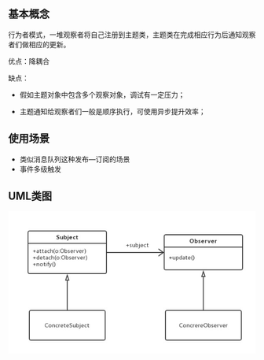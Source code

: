 ## 基本概念

行为者模式，一堆观察者将自己注册到主题类，主题类在完成相应行为后通知观察者们做相应的更新。

优点：降耦合

缺点：

- 假如主题对象中包含多个观察对象，调试有一定压力；

- 主题通知给观察者们一般是顺序执行，可使用异步提升效率；

    

## 使用场景

- 类似消息队列这种发布—订阅的场景
- 事件多级触发



## UML类图

![观察者模式](../../Resources/观察者模式uml.png)